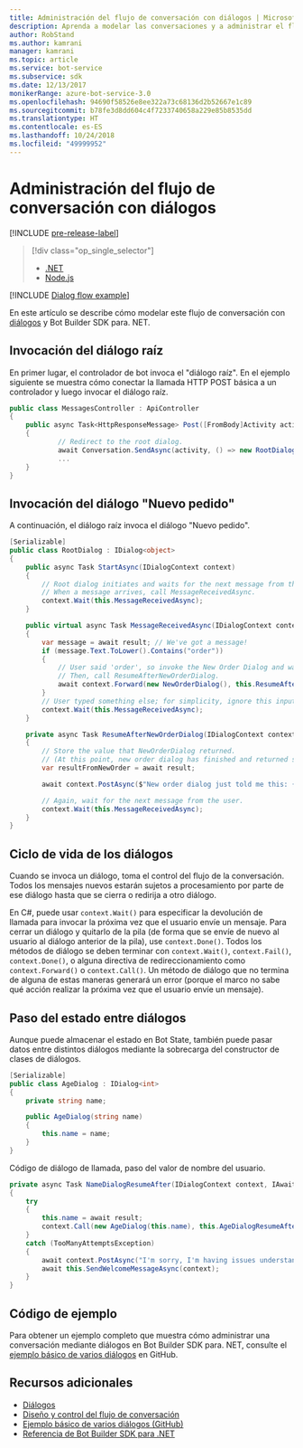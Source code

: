```yaml
---
title: Administración del flujo de conversación con diálogos | Microsoft Docs
description: Aprenda a modelar las conversaciones y a administrar el flujo de conversación mediante diálogos y Bot Builder SDK para Node.js.
author: RobStand
ms.author: kamrani
manager: kamrani
ms.topic: article
ms.service: bot-service
ms.subservice: sdk
ms.date: 12/13/2017
monikerRange: azure-bot-service-3.0
ms.openlocfilehash: 94690f58526e8ee322a73c68136d2b52667e1c89
ms.sourcegitcommit: b78fe3d8dd604c4f7233740658a229e85b8535dd
ms.translationtype: HT
ms.contentlocale: es-ES
ms.lasthandoff: 10/24/2018
ms.locfileid: "49999952"
---
```

# <a name="manage-conversation-flow-with-dialogs"></a>Administración del flujo de conversación con diálogos

[!INCLUDE [pre-release-label](../includes/pre-release-label-v3.md)]

> [!div class="op_single_selector"]
> - [.NET](../dotnet/bot-builder-dotnet-manage-conversation-flow.md)
> - [Node.js](../nodejs/bot-builder-nodejs-dialog-manage-conversation-flow.md)

[!INCLUDE [Dialog flow example](../includes/snippet-dotnet-manage-conversation-flow-intro.md)]

En este artículo se describe cómo modelar este flujo de conversación con [diálogos](bot-builder-dotnet-dialogs.md) y Bot Builder SDK para. NET. 

## <a name="invoke-the-root-dialog"></a>Invocación del diálogo raíz

En primer lugar, el controlador de bot invoca el "diálogo raíz". En el ejemplo siguiente se muestra cómo conectar la llamada HTTP POST básica a un controlador y luego invocar el diálogo raíz. 

```cs
public class MessagesController : ApiController
{
    public async Task<HttpResponseMessage> Post([FromBody]Activity activity)
    {
            // Redirect to the root dialog.
            await Conversation.SendAsync(activity, () => new RootDialog()); 
            ...
    }
}
```

## <a name="invoke-the-new-order-dialog"></a>Invocación del diálogo "Nuevo pedido"

A continuación, el diálogo raíz invoca el diálogo "Nuevo pedido". 

```cs
[Serializable]
public class RootDialog : IDialog<object>
{
    public async Task StartAsync(IDialogContext context)
    {
        // Root dialog initiates and waits for the next message from the user. 
        // When a message arrives, call MessageReceivedAsync.
        context.Wait(this.MessageReceivedAsync); 
    }

    public virtual async Task MessageReceivedAsync(IDialogContext context, IAwaitable<IMessageActivity> result)
    {
        var message = await result; // We've got a message!
        if (message.Text.ToLower().Contains("order"))
        {
            // User said 'order', so invoke the New Order Dialog and wait for it to finish.
            // Then, call ResumeAfterNewOrderDialog.
            await context.Forward(new NewOrderDialog(), this.ResumeAfterNewOrderDialog, message, CancellationToken.None);
        }
        // User typed something else; for simplicity, ignore this input and wait for the next message.
        context.Wait(this.MessageReceivedAsync);
    }

    private async Task ResumeAfterNewOrderDialog(IDialogContext context, IAwaitable<string> result)
    {
        // Store the value that NewOrderDialog returned. 
        // (At this point, new order dialog has finished and returned some value to use within the root dialog.)
        var resultFromNewOrder = await result;

        await context.PostAsync($"New order dialog just told me this: {resultFromNewOrder}");

        // Again, wait for the next message from the user.
        context.Wait(this.MessageReceivedAsync);
    }
}
```

## <a id="dialog-lifecycle"></a> Ciclo de vida de los diálogos

Cuando se invoca un diálogo, toma el control del flujo de la conversación. Todos los mensajes nuevos estarán sujetos a procesamiento por parte de ese diálogo hasta que se cierra o redirija a otro diálogo. 

En C#, puede usar `context.Wait()` para especificar la devolución de llamada para invocar la próxima vez que el usuario envíe un mensaje. Para cerrar un diálogo y quitarlo de la pila (de forma que se envíe de nuevo al usuario al diálogo anterior de la pila), use `context.Done()`. Todos los métodos de diálogo se deben terminar con `context.Wait()`, `context.Fail()`, `context.Done()`, o alguna directiva de redireccionamiento como `context.Forward()` o `context.Call()`. Un método de diálogo que no termina de alguna de estas maneras generará un error (porque el marco no sabe qué acción realizar la próxima vez que el usuario envíe un mensaje).

## <a name="passing-state-between-dialogs"></a>Paso del estado entre diálogos

Aunque puede almacenar el estado en Bot State, también puede pasar datos entre distintos diálogos mediante la sobrecarga del constructor de clases de diálogos.

```cs
[Serializable]
public class AgeDialog : IDialog<int>
{
    private string name;

    public AgeDialog(string name)
    {
        this.name = name;
    }
}
 ```

Código de diálogo de llamada, paso del valor de nombre del usuario.

```cs
private async Task NameDialogResumeAfter(IDialogContext context, IAwaitable<string> result)
{
    try
    {
        this.name = await result;
        context.Call(new AgeDialog(this.name), this.AgeDialogResumeAfter);
    }
    catch (TooManyAttemptsException)
    {
        await context.PostAsync("I'm sorry, I'm having issues understanding you. Let's try again.");
        await this.SendWelcomeMessageAsync(context);
    }
}
```

## <a name="sample-code"></a>Código de ejemplo 

Para obtener un ejemplo completo que muestra cómo administrar una conversación mediante diálogos en Bot Builder SDK para. NET, consulte el <a href="https://github.com/Microsoft/BotBuilder-Samples/tree/master/CSharp/core-BasicMultiDialog" target="_blank">ejemplo básico de varios diálogos</a> en GitHub.

## <a name="additional-resources"></a>Recursos adicionales

- [Diálogos](bot-builder-dotnet-dialogs.md)
- [Diseño y control del flujo de conversación](../bot-service-design-conversation-flow.md)
- <a href="https://github.com/Microsoft/BotBuilder-Samples/tree/master/CSharp/core-BasicMultiDialog" target="_blank">Ejemplo básico de varios diálogos (GitHub)</a>
- <a href="/dotnet/api/?view=botbuilder-3.11.0" target="_blank">Referencia de Bot Builder SDK para .NET</a>

